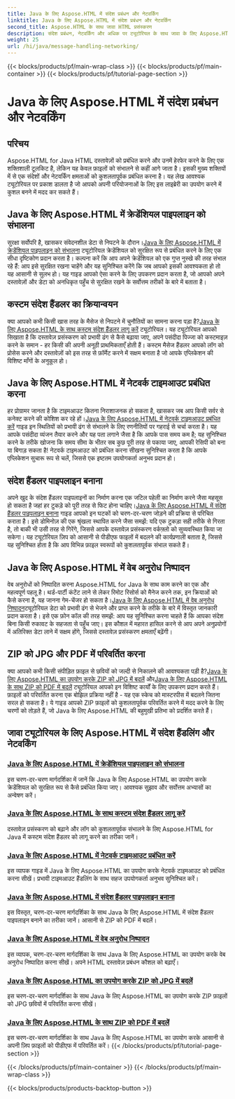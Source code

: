 ```yaml
---
title: Java के लिए Aspose.HTML में संदेश प्रबंधन और नेटवर्किंग
linktitle: Java के लिए Aspose.HTML में संदेश प्रबंधन और नेटवर्किंग
second_title: Aspose.HTML के साथ जावा HTML प्रसंस्करण
description: संदेश प्रबंधन, नेटवर्किंग और अधिक पर ट्यूटोरियल के साथ जावा के लिए Aspose.HTML में महारत हासिल करें। अपने दस्तावेज़ प्रसंस्करण कौशल को बढ़ाएँ।
weight: 25
url: /hi/java/message-handling-networking/
---
```


{{< blocks/products/pf/main-wrap-class >}}
{{< blocks/products/pf/main-container >}}
{{< blocks/products/pf/tutorial-page-section >}}

# Java के लिए Aspose.HTML में संदेश प्रबंधन और नेटवर्किंग

## परिचय

Aspose.HTML for Java HTML दस्तावेज़ों को प्रबंधित करने और उनमें हेरफेर करने के लिए एक शक्तिशाली टूलकिट है, लेकिन यह केवल फ़ाइलों को संभालने से कहीं आगे जाता है। इसकी मुख्य शक्तियों में से एक संदेशों और नेटवर्किंग क्षमताओं को कुशलतापूर्वक प्रबंधित करना है। यह लेख आवश्यक ट्यूटोरियल पर प्रकाश डालता है जो आपको अपनी परियोजनाओं के लिए इस लाइब्रेरी का उपयोग करने में कुशल बनने में मदद कर सकते हैं।

## Java के लिए Aspose.HTML में क्रेडेंशियल पाइपलाइन को संभालना
 सुरक्षा सर्वोपरि है, खासकर संवेदनशील डेटा से निपटने के दौरान।[Java के लिए Aspose.HTML में क्रेडेंशियल पाइपलाइन को संभालना](./credentials-pipeline/) ट्यूटोरियल क्रेडेंशियल को सुरक्षित रूप से प्रबंधित करने के लिए एक सीधा दृष्टिकोण प्रदान करता है। कल्पना करें कि आप अपने क्रेडेंशियल को एक गुप्त नुस्खे की तरह संभाल रहे हैं: आप इसे सुरक्षित रखना चाहेंगे और यह सुनिश्चित करेंगे कि जब आपको इसकी आवश्यकता हो तो यह आसानी से सुलभ हो। यह गाइड आपको ऐसा करने के लिए उपकरण प्रदान करता है, जो आपको अपने दस्तावेज़ों और डेटा को अनधिकृत पहुँच से सुरक्षित रखने के सर्वोत्तम तरीकों के बारे में बताता है।

## कस्टम संदेश हैंडलर का क्रियान्वयन
 क्या आपको कभी किसी खास तरह के मैसेज से निपटने में चुनौतियों का सामना करना पड़ा है?[Java के लिए Aspose.HTML के साथ कस्टम संदेश हैंडलर लागू करें](./custom-message-handler/) ट्यूटोरियल। यह ट्यूटोरियल आपको सिखाता है कि दस्तावेज़ प्रसंस्करण को प्रभावी ढंग से कैसे बढ़ाया जाए, अपने पसंदीदा पिज्जा को कस्टमाइज़ करने के समान - हर किसी की अपनी अनूठी प्राथमिकताएँ होती हैं। कस्टम मैसेज हैंडलर आपको लॉग को प्रोसेस करने और दस्तावेज़ों को इस तरह से फ़ॉर्मेट करने में सक्षम बनाता है जो आपके एप्लिकेशन की विशिष्ट माँगों के अनुकूल हो। 

## Java के लिए Aspose.HTML में नेटवर्क टाइमआउट प्रबंधित करना
 हर प्रोग्रामर जानता है कि टाइमआउट कितना निराशाजनक हो सकता है, खासकर जब आप किसी सर्वर से कनेक्ट करने की कोशिश कर रहे हों।[Java के लिए Aspose.HTML में नेटवर्क टाइमआउट प्रबंधित करें](./network-timeout/) गाइड इन स्थितियों को प्रभावी ढंग से संभालने के लिए रणनीतियों पर गहराई से चर्चा करता है। यह आपके पसंदीदा व्यंजन तैयार करने और यह पता लगाने जैसा है कि आपके पास समय कम है; यह सुनिश्चित करने के तरीके खोजना कि समय सीमा के भीतर सब कुछ पूरी तरह से पकाया जाए, आपकी रेसिपी को बना या बिगाड़ सकता है! नेटवर्क टाइमआउट को प्रबंधित करना सीखना सुनिश्चित करता है कि आपके एप्लिकेशन सुचारू रूप से चलें, जिससे एक इष्टतम उपयोगकर्ता अनुभव प्रदान हो।

## संदेश हैंडलर पाइपलाइन बनाना
अपने खुद के संदेश हैंडलर पाइपलाइनों का निर्माण करना एक जटिल पहेली का निर्माण करने जैसा महसूस हो सकता है जहां हर टुकड़े को पूरी तरह से फिट होना चाहिए।[Java के लिए Aspose.HTML में संदेश हैंडलर पाइपलाइन बनाना](./message-handler-pipeline/) गाइड आपको इन घटकों को चरण-दर-चरण जोड़ने की प्रक्रिया से परिचित कराता है। इसे डोमिनोज़ की एक श्रृंखला स्थापित करने जैसा समझें: यदि एक टुकड़ा सही तरीके से गिरता है, तो बाकी भी उसी तरह से गिरेंगे, जिससे आपके दस्तावेज़ प्रसंस्करण वर्कफ़्लो को सुव्यवस्थित किया जा सकेगा। यह ट्यूटोरियल ज़िप को आसानी से पीडीएफ फाइलों में बदलने की कार्यप्रणाली बताता है, जिससे यह सुनिश्चित होता है कि आप विभिन्न फ़ाइल स्वरूपों को कुशलतापूर्वक संभाल सकते हैं।

## Java के लिए Aspose.HTML में वेब अनुरोध निष्पादन
 वेब अनुरोधों को निष्पादित करना Aspose.HTML for Java के साथ काम करने का एक और महत्वपूर्ण पहलू है। थर्ड-पार्टी कंटेंट लाने से लेकर रिमोट रिसोर्स को मैनेज करने तक, इन क्रियाओं को कैसे करना है, यह जानना गेम-चेंजर हो सकता है।[Java के लिए Aspose.HTML में वेब अनुरोध निष्पादन](./web-request-execution/)ट्यूटोरियल डेटा को प्रभावी ढंग से भेजने और प्राप्त करने के तरीके के बारे में विस्तृत जानकारी प्रदान करता है। इसे एक फ़ोन कॉल की तरह समझें: आप यह सुनिश्चित करना चाहते हैं कि आपका संदेश बिना किसी रुकावट के सहजता से पहुँच जाए। इस कौशल में महारत हासिल करने से आप अपने अनुप्रयोगों में अतिरिक्त डेटा लाने में सक्षम होंगे, जिससे दस्तावेज़ प्रसंस्करण क्षमताएँ बढ़ेंगी।

## ZIP को JPG और PDF में परिवर्तित करना
 क्या आपको कभी किसी संपीड़ित फ़ाइल से छवियों को जल्दी से निकालने की आवश्यकता पड़ी है?[Java के लिए Aspose.HTML का उपयोग करके ZIP को JPG में बदलें](./zip-to-jpg/) और[Java के लिए Aspose.HTML के साथ ZIP को PDF में बदलें](./zip-to-pdf/) ट्यूटोरियल आपको इन विशिष्ट कार्यों के लिए उपकरण प्रदान करते हैं। फ़ाइलों को परिवर्तित करना एक बोझिल प्रक्रिया नहीं है - यह एक स्केच को मास्टरपीस में बदलने जितना सरल हो सकता है। ये गाइड आपको ZIP फ़ाइलों को कुशलतापूर्वक परिवर्तित करने में मदद करने के लिए चरणों को तोड़ते हैं, जो Java के लिए Aspose.HTML की बहुमुखी प्रतिभा को प्रदर्शित करते हैं।

## जावा ट्यूटोरियल के लिए Aspose.HTML में संदेश हैंडलिंग और नेटवर्किंग
### [Java के लिए Aspose.HTML में क्रेडेंशियल पाइपलाइन को संभालना](./credentials-pipeline/)
इस चरण-दर-चरण मार्गदर्शिका में जानें कि Java के लिए Aspose.HTML का उपयोग करके क्रेडेंशियल को सुरक्षित रूप से कैसे प्रबंधित किया जाए। आवश्यक सुझाव और सर्वोत्तम अभ्यासों का अन्वेषण करें।
### [Java के लिए Aspose.HTML के साथ कस्टम संदेश हैंडलर लागू करें](./custom-message-handler/)
दस्तावेज़ प्रसंस्करण को बढ़ाने और लॉग को कुशलतापूर्वक संभालने के लिए Aspose.HTML for Java में कस्टम संदेश हैंडलर को लागू करने का तरीका जानें।
### [Java के लिए Aspose.HTML में नेटवर्क टाइमआउट प्रबंधित करें](./network-timeout/)
इस व्यापक गाइड में Java के लिए Aspose.HTML का उपयोग करके नेटवर्क टाइमआउट को प्रबंधित करना सीखें। प्रभावी टाइमआउट हैंडलिंग के साथ सहज उपयोगकर्ता अनुभव सुनिश्चित करें।
### [Java के लिए Aspose.HTML में संदेश हैंडलर पाइपलाइन बनाना](./message-handler-pipeline/)
इस विस्तृत, चरण-दर-चरण मार्गदर्शिका के साथ Java के लिए Aspose.HTML में संदेश हैंडलर पाइपलाइन बनाने का तरीका जानें। आसानी से ZIP को PDF में बदलें।
### [Java के लिए Aspose.HTML में वेब अनुरोध निष्पादन](./web-request-execution/)
इस व्यापक, चरण-दर-चरण मार्गदर्शिका के साथ Java के लिए Aspose.HTML का उपयोग करके वेब अनुरोध निष्पादित करना सीखें। अपने HTML दस्तावेज़ प्रबंधन कौशल को बढ़ाएँ।
### [Java के लिए Aspose.HTML का उपयोग करके ZIP को JPG में बदलें](./zip-to-jpg/)
इस चरण-दर-चरण मार्गदर्शिका के साथ Java के लिए Aspose.HTML का उपयोग करके ZIP फ़ाइलों को JPG छवियों में परिवर्तित करना सीखें।
### [Java के लिए Aspose.HTML के साथ ZIP को PDF में बदलें](./zip-to-pdf/)
इस चरण-दर-चरण मार्गदर्शिका के साथ Java के लिए Aspose.HTML का उपयोग करके आसानी से अपनी ज़िप फ़ाइलों को पीडीएफ में परिवर्तित करें।
{{< /blocks/products/pf/tutorial-page-section >}}

{{< /blocks/products/pf/main-container >}}
{{< /blocks/products/pf/main-wrap-class >}}

{{< blocks/products/products-backtop-button >}}
